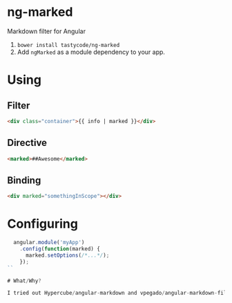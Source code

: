 ng-marked
=======================

Markdown filter for Angular

1. `bower install tastycode/ng-marked`
2. Add `ngMarked` as a module dependency to your app.

# Using
## Filter

```html
<div class="container">{{ info | marked }}</div>
```

## Directive

```html
<marked>##Awesome</marked>
```

## Binding


```html
<div marked="somethingInScope"></div>
```

# Configuring

```javascript
  angular.module('myApp')
    .config(function(marked) {
      marked.setOptions(/*...*/);
    });
``

# What/Why?

I tried out Hypercube/angular-markdown and vpegado/angular-markdown-filter. I wanted to use marked, and liked Hypercube's way of allowing the markdown processor to be configured. I couldn't get it to work though, and ended up building it from scratch to figure out why. The directive now listens to changes in scope, and has the filter from vepgado. I also pointed the dependency on marked to my own repo where I have fixed the problem forcing people to manually include the markdown lib.
